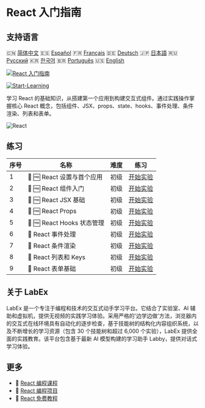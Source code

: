 # React 入门指南

## 支持语言

🇨🇳 [简体中文](README_zh.md) 🇪🇸 [Español](README_es.md) 🇫🇷 [Français](README_fr.md) 🇩🇪 [Deutsch](README_de.md) 🇯🇵 [日本語](README_ja.md) 🇷🇺 [Русский](README_ru.md) 🇰🇷 [한국어](README_ko.md) 🇧🇷 [Português](README_pt.md) 🇺🇸 [English](README.md) 

[![React 入门指南](https://cover-creator.labex.io/react-for-beginners.png?lang=zh)](https://labex.io/zh/courses/react-for-beginners)

[![Start-Learning](https://img.shields.io/badge/Start-Learning-whitesmoke?style=for-the-badge)](https://labex.io/zh/courses/react-for-beginners)

学习 React 的基础知识，从搭建第一个应用到构建交互式组件。通过实践操作掌握核心 React 概念，包括组件、JSX、props、state、hooks、事件处理、条件渲染、列表和表单。

![React](https://img.shields.io/badge/React-whitesmoke?style=for-the-badge&logo=react)


## 练习

|   序号 | 名称                       | 难度   | 练习                                                                                                            |
|--------|----------------------------|--------|-----------------------------------------------------------------------------------------------------------------|
|      1 | 📖 🆓 React 设置与首个应用 | 初级   | <a target='_blank' href='https://labex.io/zh/tutorials/react-react-setup-and-first-app-598881'>开始实验</a>     |
|      2 | 📖 🆓 React 组件入门       | 初级   | <a target='_blank' href='https://labex.io/zh/tutorials/react-react-components-introduction-601735'>开始实验</a> |
|      3 | 📖 🆓 React JSX 基础       | 初级   | <a target='_blank' href='https://labex.io/zh/tutorials/react-react-jsx-basics-601739'>开始实验</a>              |
|      4 | 📖 🆓 React Props          | 初级   | <a target='_blank' href='https://labex.io/zh/tutorials/react-react-props-601741'>开始实验</a>                   |
|      5 | 📖 🆓 React Hooks 状态管理 | 初级   | <a target='_blank' href='https://labex.io/zh/tutorials/react-react-state-with-hooks-601742'>开始实验</a>        |
|      6 | 📖  React 事件处理         | 初级   | <a target='_blank' href='https://labex.io/zh/tutorials/react-react-event-handling-601737'>开始实验</a>          |
|      7 | 📖  React 条件渲染         | 初级   | <a target='_blank' href='https://labex.io/zh/tutorials/react-react-conditional-rendering-601736'>开始实验</a>   |
|      8 | 📖  React 列表和 Keys      | 初级   | <a target='_blank' href='https://labex.io/zh/tutorials/react-react-lists-and-keys-601740'>开始实验</a>          |
|      9 | 📖  React 表单基础         | 初级   | <a target='_blank' href='https://labex.io/zh/tutorials/react-react-forms-basics-601738'>开始实验</a>            |

## 关于 LabEx

LabEx 是一个专注于编程和技术的交互式动手学习平台。它结合了实验室、AI 辅助和虚拟机，提供无视频的实践学习体验。采用严格的'边学边做'方法，浏览器内的交互式在线环境具有自动化的逐步检查，基于技能树的结构化内容组织系统，以及不断增长的学习资源（包含 30 个技能树和超过 6,000 个实验），LabEx 提供全面的实践教育。该平台包含基于最新 AI 模型构建的学习助手 Labby，提供对话式学习体验。

## 更多

- 🔗 [React 编程课程](https://github.com/labex-labs/awesome-programming-courses)
- 🔗 [React 编程项目](https://github.com/labex-labs/awesome-programming-projects)
- 🔗 [React 免费教程](https://github.com/labex-labs/react-free-tutorials)

